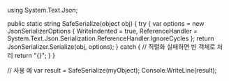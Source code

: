 using System.Text.Json;

public static string SafeSerialize(object obj)
{
    try
    {
        var options = new JsonSerializerOptions
        {
            WriteIndented = true,
            ReferenceHandler = System.Text.Json.Serialization.ReferenceHandler.IgnoreCycles
        };
        return JsonSerializer.Serialize(obj, options);
    }
    catch
    {
        // 직렬화 실패하면 빈 객체로 처리
        return "{}";
    }
}

// 사용 예
var result = SafeSerialize(myObject);
Console.WriteLine(result);
